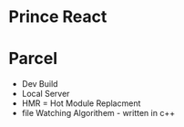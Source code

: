 # Prince React


# Parcel 
- Dev Build
- Local Server
- HMR = Hot Module Replacment
- file Watching Algorithem - written in c++